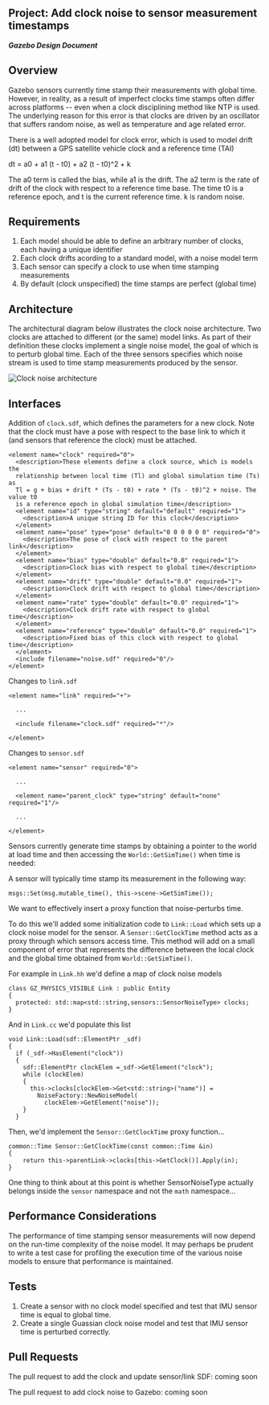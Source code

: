 ## Project: Add clock noise to sensor measurement timestamps
***Gazebo Design Document***

## Overview ##

Gazebo sensors currently time stamp their measurements with global time. 
However, in reality, as a result of imperfect clocks time stamps often differ 
across platforms -- even when a clock disciplining method like NTP is used. 
The underlying reason for this error is that clocks are driven by an oscillator 
that suffers random noise, as well as temperature and age related error.

There is a well adopted model for clock error, which is used to model drift (dt)
between a GPS satellite vehicle clock and a reference time (TAI)

  dt = a0 + a1 (t - t0) + a2 (t - t0)^2 + k

The a0 term is called the bias, while a1 is the drift. The a2 term is the rate
of drift of the clock with respect to a reference time base. The time t0 is a
reference epoch, and t is the current reference time. k is random noise.

## Requirements ##

1. Each model should be able to define an arbitrary number of clocks, each 
   having a unique identifier
2. Each clock drifts acording to a standard model, with a noise model term
3. Each sensor can specify a clock to use when time stamping measurements
4. By default (clock unspecified) the time stamps are perfect (global time)

## Architecture ##

The architectural diagram below illustrates the clock noise architecture. Two 
clocks are attached to different (or the same) model links. As part of their 
definition these clocks implement a single noise model, the goal of which is 
to perturb global time. Each of the three sensors specifies which noise stream 
is used to time stamp measurements produced by the sensor.

![Clock noise architecture](https://bytebucket.org/asymingt/gazebo_design/raw/64c4864a193551098cd0fb4e7ae1edc4269c7608/improve_sensors/clocknoise.png "Clock noise architecture")

## Interfaces ##

Addition of ```clock.sdf```, which defines the parameters for a new clock. Note
that the clock must have a pose with respect to the base link to which it (and
sensors that reference the clock) must be attached.

```
<element name="clock" required="0">
  <description>These elements define a clock source, which is models the 
  relationship between local time (Tl) and global simulation time (Ts) as
  Tl = g + bias + drift * (Ts - t0) + rate * (Ts - t0)^2 + noise. The value t0 
  is a reference epoch in global simulation time</description>
  <element name="id" type="string" default="default" required="1">
    <description>A unique string ID for this clock</description>
  </element>
  <element name="pose" type="pose" default="0 0 0 0 0 0" required="0">
    <description>The pose of clock with respect to the parent link</description>
  </element>
  <element name="bias" type="double" default="0.0" required="1">
    <description>Clock bias with respect to global time</description>
  </element>
  <element name="drift" type="double" default="0.0" required="1">
    <description>Clock drift with respect to global time</description>
  </element>
  <element name="rate" type="double" default="0.0" required="1">
    <description>Clock drift rate with respect to global time</description>
  </element>
  <element name="reference" type="double" default="0.0" required="1">
    <description>Fixed bias of this clock with respect to global time</description>
  </element>
  <include filename="noise.sdf" required="0"/>
</element>
```

Changes to ```link.sdf```

```
<element name="link" required="+">

  ...

  <include filename="clock.sdf" required="*"/>

</element>

```

Changes to ```sensor.sdf```

```
<element name="sensor" required="0">

  ...

  <element name="parent_clock" type="string" default="none" required="1"/>

  ...

</element>
```

Sensors currently generate time stamps by obtaining a pointer to the world at 
load time and then accessing the ```World::GetSimTime()``` when time is needed: 

A sensor will typically time stamp its measurement in the following way:

```
msgs::Set(msg.mutable_time(), this->scene->GetSimTime());
```

We want to effectively insert a proxy function that noise-perturbs time.

To do this we'll added some initialization code to ```Link::Load``` which sets
up a clock noise model for the sensor. A ```Sensor::GetClockTime``` method acts
as a proxy through which sensors access time. This method will add on a small
component of error that represents the difference between the local clock and
the global time obtained from ```World::GetSimTime()```.

For example in ```Link.hh``` we'd define a map of clock noise models

```
class GZ_PHYSICS_VISIBLE Link : public Entity
{
  protected: std::map<std::string,sensors::SensorNoiseType> clocks;
} 

```

And in ```Link.cc``` we'd populate this list

```
void Link::Load(sdf::ElementPtr _sdf)
{
  if (_sdf->HasElement("clock"))
  {
    sdf::ElementPtr clockElem =_sdf->GetElement("clock");
    while (clockElem)
    {
      this->clocks[clockElem->Get<std::string>("name")] =
        NoiseFactory::NewNoiseModel(
          clockElem->GetElement("noise"));
    }
  }

```

Then, we'd implement the ```Sensor::GetClockTime``` proxy function...

```
common::Time Sensor::GetClockTime(const common::Time &in)
{
    return this->parentLink->clocks[this->GetClock()].Apply(in);
}

```

One thing to think about at this point is whether SensorNoiseType actually 
belongs inside the ```sensor``` namespace and not the ```math``` namespace...

## Performance Considerations ##

The performance of time stamping sensor measurements will now depend on the 
run-time complexity of the noise model. It may perhaps be prudent to write 
a test case for profiling the execution time of the various noise models to 
ensure that performance is maintained.

## Tests ##

1. Create a sensor with no clock model specified and test that IMU sensor time 
   is equal to global time.
1. Create a single Guassian clock noise model and test that IMU sensor time 
  is perturbed correctly.

## Pull Requests ##

The pull request to add the clock and update sensor/link SDF: coming soon

The pull request to add clock noise to Gazebo: coming soon